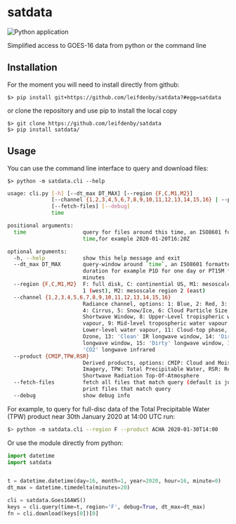 # satdata

![Python
application](https://github.com/leifdenby/satdata/workflows/Python%20application/badge.svg)

Simplified access to GOES-16 data from python or the command line

## Installation

For the moment you will need to install directly from github:

    $> pip install git+https://github.com/leifdenby/satdata?#egg=satdata

or clone the repository and use pip to install the local copy

    $> git clone https://github.com/leifdenby/satdata
    $> pip install satdata/


## Usage

You can use the command line interface to query and download files:

    $> python -m satdata.cli --help
```bash
usage: cli.py [-h] [--dt_max DT_MAX] [--region {F,C,M1,M2}]
              [--channel {1,2,3,4,5,6,7,8,9,10,11,12,13,14,15,16} | --product {CMIP,TPW,RSR}]
              [--fetch-files] [--debug]
              time

positional arguments:
  time                  query for files around this time, an ISO8601 formatted
                        time,for example 2020-01-20T16:20Z

optional arguments:
  -h, --help            show this help message and exit
  --dt_max DT_MAX       query-window around `time`, an ISO8601 formatted
                        duration for example P1D for one day or PT15M for 15
                        minutes
  --region {F,C,M1,M2}  F: full disk, C: continential US, M1: mesoscale region
                        1 (west), M2: mesoscale region 2 (east)
  --channel {1,2,3,4,5,6,7,8,9,10,11,12,13,14,15,16}
                        Radiance channel, options: 1: Blue, 2: Red, 3: Veggie,
                        4: Cirrus, 5: Snow/Ice, 6: Cloud Particle Size, 7:
                        Shortwave Window, 8: Upper-Level tropispheric water
                        vapour, 9: Mid-level tropospheric water vapour, 10:
                        Lower-level water vapour, 11: Cloud-top phase, 12:
                        Ozone, 13: 'Clean' IR longwave window, 14: 'Dirty' IR
                        longwave window, 15: 'Dirty' longwave window, 16:
                        'CO2' longwave infrared
  --product {CMIP,TPW,RSR}
                        Derived products, options: CMIP: Cloud and Moisture
                        Imagery, TPW: Total Precipitable Water, RSR: Reflected
                        Shortwave Radiation Top-Of-Atmosphere
  --fetch-files         fetch all files that match query (default is just to
                        print files that match query
  --debug               show debug info
```

For example, to query for full-disc data of the Total Precipitable Water
(TPW) product near 30th January 2020 at 14:00 UTC run:

```bash
$> python -m satdata.cli --region F --product ACHA 2020-01-30T14:00
```


Or use the module directly from python:

```python
import datetime
import satdata


t = datetime.datetime(day=16, month=1, year=2020, hour=16, minute=0)
dt_max = datetime.timedelta(minutes=20)

cli = satdata.Goes16AWS()
keys = cli.query(time=t, region='F', debug=True, dt_max=dt_max)
fn = cli.download(keys[0])[0]
```
